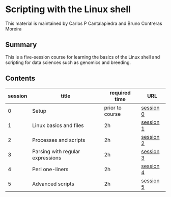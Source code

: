 # Scripting with the Linux shell

This material is maintained by Carlos P Cantalapiedra and Bruno Contreras Moreira

##  Summary

This is a five-session course for learning the basics of the Linux shell and scripting for data sciences such as genomics and breeding.

## Contents

|session|title|required time|URL|
|-------|-----|-------------|---|
|0|Setup|prior to course|[session 0](./session0.md)|
|1|Linux basics and files|2h|[session 1](./session1.md)|
|2|Processes and scripts|2h|[session 2](./session2.md)|
|3|Parsing with regular expressions|2h|[session 3](./session3.md)|
|4|Perl one-liners|2h|[session 4](./session4.md)|
|5|Advanced scripts|2h|[session 5](./session5.md)|
